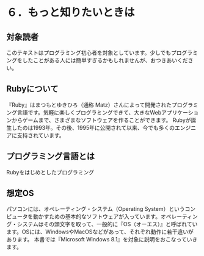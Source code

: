 # ６．もっと知りたいときは

## 対象読者
このテキストはプログラミング初心者を対象としています。少しでもプログラミングをしたことがある人には簡単すぎるかもしれませんが、おつきあいください。


## Rubyについて
『Ruby』はまつもとゆきひろ（通称 Matz）さんによって開発されたプログラミング言語です。気軽に楽しくプログラミングできて、大きなWebアプリケーションからゲームまで、さまざまなソフトウェアを作ることができます。
Rubyが誕生したのは1993年。その後、1995年に公開されて以来、今でも多くのエンジニアに支持されています。


## プログラミング言語とは
Rubyをはじめとしたプログラミング



## 想定OS
パソコンには、オペレーティング・システム（Operating System）というコンピュータを動かすための基本的なソフトウェアが入っています。オペレーティング・システムはその頭文字を取って、一般的に『OS（オーエス）』と呼ばれています。OSには、WindowsやMacOSなどがあって、それぞれ動作に若干違いがあります。
本書では『Microsoft Windows 8.1』を対象に説明をおこなっていきます。